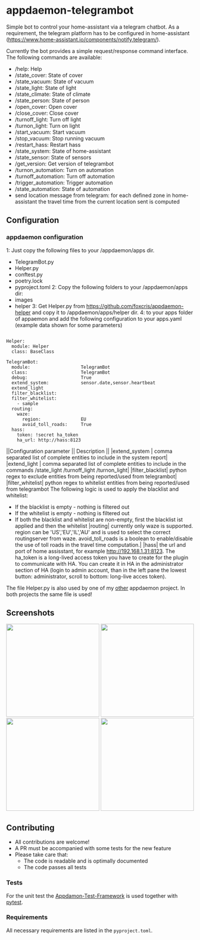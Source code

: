 # appdaemon-telegrambot

Simple bot to control your home-assistant via a telegram chatbot.
As a requirement, the telegram platform has to be configured in home-assistant (https://www.home-assistant.io/components/notify.telegram/).

Currently the bot provides a simple request/response command interface. The following commands are available:
* /help: Help
* /state_cover: State of cover
* /state_vacuum: State of vacuum
* /state_light: State of light
* /state_climate: State of climate
* /state_person: State of person
* /open_cover: Open cover
* /close_cover: Close cover
* /turnoff_light: Turn off light
* /turnon_light: Turn on light
* /start_vacuum: Start vacuum
* /stop_vacuum: Stop running vacuum
* /restart_hass: Restart hass
* /state_system: State of home-assistant
* /state_sensor: State of sensors
* /get_version: Get version of telegrambot
* /turnon_automation: Turn on automation
* /turnoff_automation: Turn off automation
* /trigger_automation: Trigger automation
* /state_automation: State of automation
* send location message from telegram: for each defined zone in home-assistant the travel time from the current location sent is computed

## Configuration
### appdaemon configuration
1: Just copy the following files to your /appdaemon/apps dir.
* TelegramBot.py
* Helper.py
* conftest.py
* poetry.lock
* pyproject.toml
2: Copy the following folders to your /appdaemon/apps dir:
* images
* helper
3: Get Helper.py from https://github.com/foxcris/appdaemon-helper and copy it to /appdaemon/apps/helper dir.
4: to your apps folder of appaemon and add the following configuration to your apps.yaml (example data shown for some parameters)
```

Helper:
  module: Helper
  class: BaseClass

TelegramBot:
  module:                   TelegramBot
  class:                    TelegramBot
  debug:                    True
  extend_system:            sensor.date,sensor.heartbeat
  extend_light
  filter_blacklist:
  filter_whitelist:
    - sample
  routing:
    waze:
      region:               EU
      avoid_toll_roads:     True
  hass:
    token: !secret ha_token
    ha_url: http://hass:8123
  ```

||Configuration parameter || Description ||
|extend_system | comma separated list of complete entities to include in the system report|
|extend_light | comma separated list of complete entities to include in the commands /state_light /turnoff_light /turnon_light|
|filter_blacklist| python regex to exclude entities from being reported/used from telegrambot|
|filter_whitelist| python regex to whitelist entities from being reported/used from telegrambot
The following logic is used to apply the blacklist and whitelist:
* If the blacklist is empty - nothing is filtered out
* If the whitelist is empty - nothing is filtered out
* If both the blacklist and whitelist are non-empty, first the blacklist ist applied and then the whitelist
|routing| currently only waze is supported. region can be 'US','EU','IL','AU' and is used to select the correct routingserver from waze. avoid_toll_roads is a boolean to enable/disable the use of toll roads in the travel time computation.|
|hass| the url and port of home assisstant, for example http://192.168.1.31:8123. The ha_token is a long-lived access token you have to create for the plugin to communicate with HA. You can create it in HA in the administrator section of HA (login to admin account, than in the left pane the lowest button: administrator, scroll to bottom: long-live acces token).

The file Helper.py is also used by one of my [other](https://github.com/foxcris/appdaemon-blinds-control) appdaemon project. In both projects the same file is used!

## Screenshots
<img src="https://raw.githubusercontent.com/foxcris/appdaemon-telegrambot/master/images/Screenshot_20190310_123130_org.telegram.messenger.jpg" width="250">
<img src="https://raw.githubusercontent.com/foxcris/appdaemon-telegrambot/master/images/Screenshot_20190403_210457_org.telegram.messenger.jpg" width="250">
<img src="https://raw.githubusercontent.com/foxcris/appdaemon-telegrambot/master/images/Screenshot_20190403_210508_org.telegram.messenger.jpg" width="250">
<img src="https://raw.githubusercontent.com/foxcris/appdaemon-telegrambot/master/images/Screenshot_20190403_210559_org.telegram.messenger.jpg" width="250">

## Contributing

* All contributions are welcome!
* A PR must be accompanied with some tests for the new feature
* Please take care that:
  * The code is readable and is optimally documented
  * The code passes all tests

### Tests

For the unit test the [Appdamon-Test-Framework](https://github.com/FlorianKempenich/Appdaemon-Test-Framework) is used together with [pytest](https://docs.pytest.org/en/latest/).

### Requirements

All necessary requirements are listed in the `pyproject.toml`.
